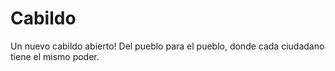 # Cabildo
Un nuevo cabildo abierto! Del pueblo para el pueblo, donde cada ciudadano tiene el mismo poder.
